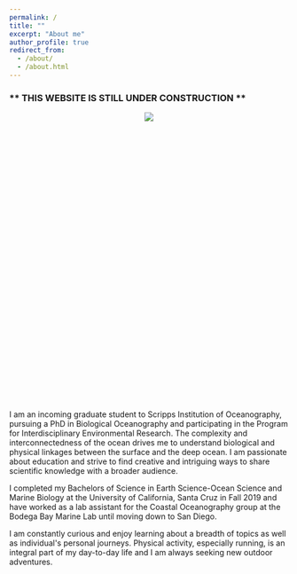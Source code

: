 ```yaml
---
permalink: /
title: ""
excerpt: "About me"
author_profile: true
redirect_from: 
  - /about/
  - /about.html
---
```


### ** THIS WEBSITE IS STILL UNDER CONSTRUCTION **

<center>
    <div style="width:500px; height:400px; padding-bottom: 20px;"/>
<img src="/images/giraween.JPG">
    </div>
        <i></i>
</center>

<br>
<br>
<br>
<br>
<br>
<br>

I am an incoming graduate student to Scripps Institution of Oceanography, pursuing a PhD in Biological Oceanography and participating in the Program for Interdisciplinary Environmental Research. The complexity and interconnectedness of the ocean drives me to understand biological and physical linkages between the surface and the deep ocean. I am passionate about education and strive to find creative and intriguing ways to share scientific knowledge with a broader audience.

I completed my Bachelors of Science in Earth Science-Ocean Science and Marine Biology at the University of California, Santa Cruz in Fall 2019 and have worked as a lab assistant for the Coastal Oceanography group at the Bodega Bay Marine Lab until moving down to San Diego.

I am constantly curious and enjoy learning about a breadth of topics as well as individual's personal journeys. Physical activity, especially running, is an integral part of my day-to-day life and I am always seeking new outdoor adventures. 
